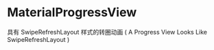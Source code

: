 # MaterialProgressView
具有 SwipeRefreshLayout 样式的转圈动画 ( A Progress View Looks Like SwipeRefreshLayout ) 
